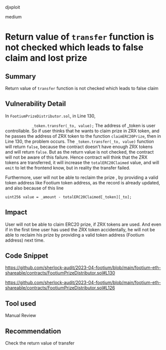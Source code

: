 djxploit

medium

# Return value of `transfer` function is not checked which leads to false claim and lost prize

## Summary
Return value of `transfer` function is not checked which leads to false claim

## Vulnerability Detail
In `FootiumPrizeDistributor.sol`, in Line 130, 

`            _token.transfer(_to, value);`
The address of _token is user controllable. So if user thinks that he wants to claim prize in ZRX token, and he passes the address of ZRX token to the function `claimERC20Prize`, then in Line 130, the problem occurs. 
The `_token.transfer(_to, value)` function will return `false`, because the contract doesn't have enough ZRX tokens and will return `false`.
But as the return value is not checked, the contract will not be aware of this failure. 
Hence contract will think that the ZRX tokens are transferred, it will increase the `totalERC20Claimed` value, and will `emit` to let the frontend know, but in reality the transfer failed. 

Furthermore, user will not be able to reclaim the prize , by providing a valid token address like Footium token address, as the record is already updated, and also because of this line 

`uint256 value = _amount - totalERC20Claimed[_token][_to];`

## Impact
User will not be able to claim ERC20 prize, if ZRX tokens are used. And even if in the first time user has used the ZRX token accidentally, he will not be able to reclaim his prize by providing a valid token address (Footium address) next time.

## Code Snippet
https://github.com/sherlock-audit/2023-04-footium/blob/main/footium-eth-shareable/contracts/FootiumPrizeDistributor.sol#L130

https://github.com/sherlock-audit/2023-04-footium/blob/main/footium-eth-shareable/contracts/FootiumPrizeDistributor.sol#L126
## Tool used

Manual Review

## Recommendation
Check the return value of transfer